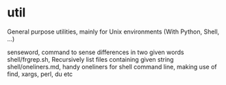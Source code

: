 # util
General purpose utilities, mainly for Unix environments (With Python, Shell, ...)

senseword, command to sense differences in two given words<br>
shell/frgrep.sh, Recursively list files containing given string<br>
shell/oneliners.md, handy oneliners for shell command line, making use of find, xargs, perl, du etc

